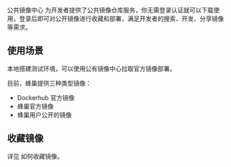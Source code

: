 公共镜像中心 为开发者提供了公共镜像仓库服务，你无需登录认证就可以下载使用，登录后即可对公开镜像进行收藏和部署，满足开发者的搜索、开发、分享镜像等需求。

## 使用场景

本地搭建测试环境，可以使用公有镜像中心拉取官方镜像部署。

目前，蜂巢提供三种类型镜像：

* Dockerhub 官方镜像
* 蜂巢官方镜像
* 蜂巢用户公开的镜像
## 收藏镜像

详见 如何收藏镜像。